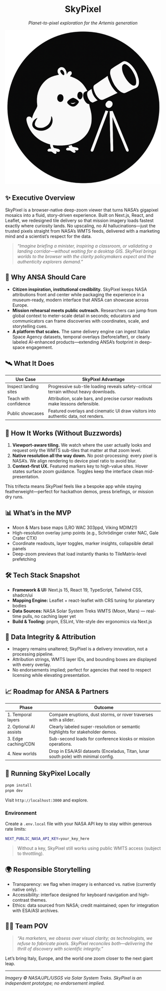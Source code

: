 <div align="center">

# SkyPixel
_Planet-to-pixel exploration for the Artemis generation_

![SkyPixel hero](./public/icon.png)

</div>

## ✨ Executive Overview

SkyPixel is a browser-native deep-zoom viewer that turns NASA’s gigapixel mosaics into a fluid, story-driven experience. Built on Next.js, React, and Leaflet, we redesigned tile delivery so that mission imagery loads fastest exactly where curiosity lands. No upscaling, no AI hallucinations—just the trusted pixels straight from NASA’s WMTS feeds, delivered with a marketing mind and a scientist’s respect for the data.

> _“Imagine briefing a minister, inspiring a classroom, or validating a landing corridor—without waiting for a desktop GIS. SkyPixel brings worlds to the browser with the clarity policymakers expect and the authenticity explorers demand.”_

## 🚀 Why ANSA Should Care

- **Citizen inspiration, institutional credibility.** SkyPixel keeps NASA attributions front and center while packaging the experience in a museum-ready, modern interface that ANSA can showcase across Europe.
- **Mission rehearsal meets public outreach.** Researchers can jump from global context to meter-scale detail in seconds; educators and communicators can frame discoveries with coordinates, scale, and storytelling cues.
- **A platform that scales.** The same delivery engine can ingest Italian Space Agency datasets, temporal overlays (before/after), or clearly labeled AI-enhanced products—extending ANSA’s footprint in deep-space engagement.

## 🛰️ What It Does

| Use Case | SkyPixel Advantage |
| --- | --- |
| Inspect landing sites | Progressive sub-tile loading reveals safety-critical terrain without heavy downloads. |
| Teach with confidence | Attribution, scale bars, and precise cursor readouts make lessons defensible. |
| Public showcases | Featured overlays and cinematic UI draw visitors into authentic data, not renders. |

## 🧠 How It Works (Without Buzzwords)

1. **Viewport-aware tiling.** We watch where the user actually looks and request only the WMTS sub-tiles that matter at that zoom level.
2. **Native resolution all the way down.** No post-processing: every pixel is NASA’s. We align rendering to device pixel ratio to avoid blur.
3. **Context-first UX.** Featured markers key to high-value sites. Hover states surface zoom guidance. Toggles keep the interface clean mid-presentation.

This trifecta means SkyPixel feels like a bespoke app while staying featherweight—perfect for hackathon demos, press briefings, or mission dry runs.

## 📊 What’s in the MVP

- Moon & Mars base maps (LRO WAC 303ppd, Viking MDIM21)
- High-resolution overlay jump points (e.g., Schrödinger crater NAC, Gale Crater CTX)
- Coordinate readouts, layer toggles, marker insights, collapsible detail panels
- Deep-zoom previews that load instantly thanks to TileMatrix-level prefetching

## 🛠️ Tech Stack Snapshot

- **Framework & UI:** Next.js 15, React 19, TypeScript, Tailwind CSS, shadcn/ui
- **Mapping Engine:** Leaflet + react-leaflet with CRS tuning for planetary bodies
- **Data Sources:** NASA Solar System Treks WMTS (Moon, Mars) — real-time pulls, no caching layer yet
- **Build & Tooling:** pnpm, ESLint, Vite-style dev ergonomics via Next.js

## 🔐 Data Integrity & Attribution

- Imagery remains unaltered; SkyPixel is a delivery innovation, not a processing pipeline.
- Attribution strings, WMTS layer IDs, and bounding boxes are displayed with every overlay.
- No endorsements implied; perfect for agencies that need to respect licensing while elevating presentation.

## 📈 Roadmap for ANSA & Partners

| Phase | Outcome |
| --- | --- |
| 1. Temporal layers | Compare eruptions, dust storms, or rover traverses with a slider. |
| 2. Optional AI assists | Clearly labeled super-resolution or semantic highlights for stakeholder demos. |
| 3. Edge caching/CDN | Sub-second loads for conference kiosks or mission operations.
| 4. New worlds | Drop in ESA/ASI datasets (Enceladus, Titan, lunar south pole) with minimal config. |

## 🧪 Running SkyPixel Locally

```bash
pnpm install
pnpm dev
```

Visit `http://localhost:3000` and explore.

### Environment

Create a `.env.local` file with your NASA API key to stay within generous rate limits:

```bash
NEXT_PUBLIC_NASA_API_KEY=your_key_here
```

> Without a key, SkyPixel still works using public WMTS access (subject to throttling).

## 🌍 Responsible Storytelling

- Transparency: we flag when imagery is enhanced vs. native (currently native only).
- Accessibility: interface designed for keyboard navigation and high-contrast themes.
- Ethics: data sourced from NASA; credit maintained; open for integration with ESA/ASI archives.

## 🧑‍🚀 Team POV

> _“As marketers, we obsess over visual clarity; as technologists, we refuse to fabricate pixels. SkyPixel reconciles both—delivering the thrill of discovery with scientific integrity.”_

Let’s bring Italy, Europe, and the world one zoom closer to the next giant leap.

---

_Imagery © NASA/JPL/USGS via Solar System Treks. SkyPixel is an independent prototype; no endorsement implied._
